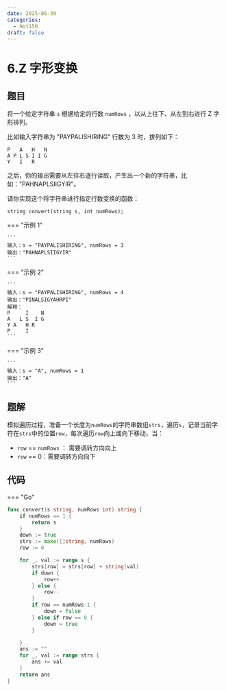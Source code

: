 ```yaml
---
date: 2025-06-30
categories:
  - Hot150
draft: false
---
```


# 6.Z 字形变换

## 题目

将一个给定字符串 `s` 根据给定的行数 `numRows` ，以从上往下、从左到右进行 Z 字形排列。

比如输入字符串为 "PAYPALISHIRING" 行数为 3 时，排列如下：

```
P   A   H   N
A P L S I I G
Y   I   R
```

之后，你的输出需要从左往右逐行读取，产生出一个新的字符串，比如："PAHNAPLSIIGYIR"。

请你实现这个将字符串进行指定行数变换的函数：

```
string convert(string s, int numRows);
```

=== "示例 1"

    ```
    输入：s = "PAYPALISHIRING", numRows = 3
    输出："PAHNAPLSIIGYIR"
    ```

=== "示例 2"

    ```
    输入：s = "PAYPALISHIRING", numRows = 4
    输出："PINALSIGYAHRPI"
    解释：
    P     I    N
    A   L S  I G
    Y A   H R
    P     I
    ```

=== "示例 3"

    ```
    输入：s = "A", numRows = 1
    输出："A"
    ```

## 题解

模拟遍历过程，准备一个长度为`numRows`的字符串数组`strs`，遍历`s`，记录当前字符在`strs`中的位置`row`，每次遍历`row`向上或向下移动，当：

- `row` == `numRows` ： 需要调转方向向上
- `row` == 0：需要调转方向向下

## 代码

=== "Go"

```go
func convert(s string, numRows int) string {
	if numRows == 1 {
		return s
	}
	down := true
	strs := make([]string, numRows)
	row := 0

	for _, val := range s {
		strs[row] = strs[row] + string(val)
		if down {
			row++
		} else {
			row--
		}
		if row == numRows-1 {
			down = false
		} else if row == 0 {
			down = true
		}

	}
	ans := ""
	for _, val := range strs {
		ans += val
	}
	return ans
}
```
